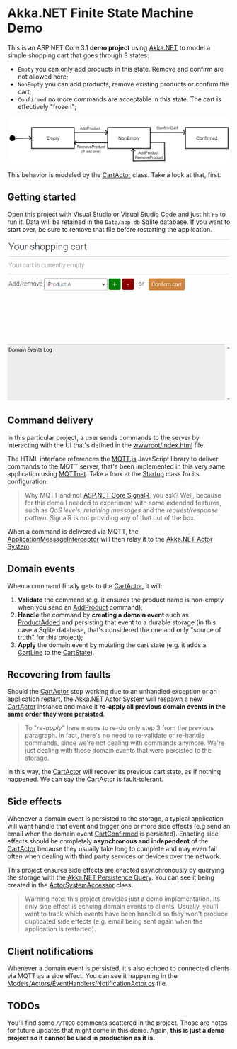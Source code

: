 # Akka.NET Finite State Machine Demo
This is an ASP.NET Core 3.1 **demo project** using [Akka.NET](https://getakka.net/) to model a simple shopping cart that goes through 3 states:
  * `Empty` you can only add products in this state. Remove and confirm are not allowed here;
  * `NonEmpty` you can add products, remove existing products or confirm the cart;
  * `Confirmed` no more commands are acceptable in this state. The cart is effectively "frozen";

![image-states.png](image-states.png)

This behavior is modeled by the [CartActor](Models/Actors/CommandHandlers/CartActor.cs) class. Take a look at that, first.

## Getting started
Open this project with Visual Studio or Visual Studio Code and just hit `F5` to run it.
Data will be retained in the `Data/app.db` Sqlite database. If you want to start over, be sure to remove that file before restarting the application.

![image-demo.gif](image-demo.gif)

## Command delivery
In this particular project, a user sends commands to the server by interacting with the UI that's defined in the [wwwroot/index.html](wwwroot/index.html) file.

The HTML interface references the [MQTT.js](https://github.com/mqttjs/MQTT.js) JavaScript library to deliver commands to the MQTT server, that's been implemented in this very same application using [MQTTnet](https://github.com/chkr1011/MQTTnet). Take a look at the [Startup](Startup.cs#L50) class for its configuration.

> Why MQTT and not [ASP.NET Core SignalR](https://docs.microsoft.com/en-us/aspnet/core/signalr/introduction), you ask? Well, because for this demo I needed to experiment with some extended features, such as _QoS levels_, _retaining messages_ and the _request/response pattern_. SignalR is not providing any of that out of the box.

When a command is delivered via MQTT, the [ApplicationMessageInterceptor](Models/Services/Infrastructure/ApplicationMessageInterceptor.cs) will then relay it to the [Akka.NET Actor System](https://getakka.net/articles/concepts/actor-systems.html).

## Domain events
When a command finally gets to the [CartActor](Models/Actors/CommandHandlers/CartActor.cs), it will:

  1. **Validate** the command (e.g. it ensures the product name is non-empty when you send an [AddProduct](Models/Commands/AddProduct.cs) command);
  2. **Handle** the command by **creating a domain event** such as [ProductAdded](Models/DomainEvents/ProductAdded.cs) and persisting that event to a durable storage (in this case a Sqlite database, that's considered the one and only "source of truth" for this project);
  3. **Apply** the domain event by mutating the cart state (e.g. it adds a [CartLine](Models/Dtos/CartLine.cs) to the [CartState](Models/Dtos/CartState.cs)).

## Recovering from faults
Should the [CartActor](Models/Actors/CommandHandlers/CartActor.cs) stop working due to an unhandled exception or an application restart, the [Akka.NET Actor System](https://getakka.net/articles/concepts/actor-systems.html) will respawn a new [CartActor](Models/Actors/CommandHandlers/CartActor.cs) instance and make it **re-apply all previous domain events in the same order they were persisted**.

 > To "_re-apply_" here means to re-do only step 3 from the previous paragraph. In fact, there's no need to re-validate or re-handle commands, since we're not dealing with commands anymore. We're just dealing with those domain events that were persisted to the storage.

In this way, the [CartActor](Models/Actors/CommandHandlers/CartActor.cs) will recover its previous cart state, as if nothing happened. We can say the [CartActor](Models/Actors/CommandHandlers/CartActor.cs) is fault-tolerant.

## Side effects
Whenever a domain event is persisted to the storage, a typical application will want handle that event and trigger one or more side effects (e.g send an email when the domain event [CartConfirmed](Models/DomainEvents/CartConfirmed.cs) is persisted). Enacting side effects should be completely **asynchronous and independent** of the [CartActor](Models/Actors/CommandHandlers/CartActor.cs) because they usually take long to complete and may even fail often when dealing with third party services or devices over the network.

This project ensures side effects are enacted asynchronously by querying the storage with the [Akka.NET Persistence Query](https://getakka.net/articles/persistence/persistence-query.html). You can see it being created in the [ActorSystemAccessor](Models/Services/Infrastructure/ActorSystemAccessor.cs#L78) class.

> Warning note: this project provides just a demo implementation. Its only side effect is echoing domain events to clients. Usually, you'll want to track which events have been handled so they won't produce duplicated side effects (e.g. email being sent again when the application is restarted).

## Client notifications
Whenever a domain event is persisted, it's also echoed to connected clients via MQTT as a side effect. You can see it happening in the [Models/Actors/EventHandlers/NotificationActor.cs](Models/Actors/EventHandlers/NotificationActor.cs) file.

## TODOs
You'll find some `//TODO` comments scattered in the project. Those are notes for future updates that might come in this demo. Again, **this is just a demo project so it cannot be used in production as it is.**